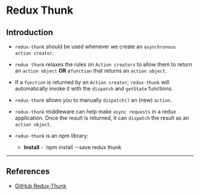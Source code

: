 # Redux Thunk

## Introduction

* `redux-thunk` should be used whenever we create an `asynchronous action creator`.

* `redux thunk` relaxes the rules on `Action creators` to allow them to return an `action object` **OR** a`function` that returns an `action object`.

* If a `function` is returned by an `Action creator`; `redux-thunk` will automatically invoke it with the `dispatch` and `getState` functions.

* `redux-thunk` allows you to manually `dispatch()` an (new) `action`.

* `redux-thunk` middleware can help make `async requests` in a redux application. Once the result is returned, it can `dispatch` the result as an `action object`.

* `redux-thunk` is an npm library:

  - **Install** - `npm install --save redux thunk

---

## References

* [GitHub Redux-Thunk](https://github.com/reduxjs/redux-thunk)
